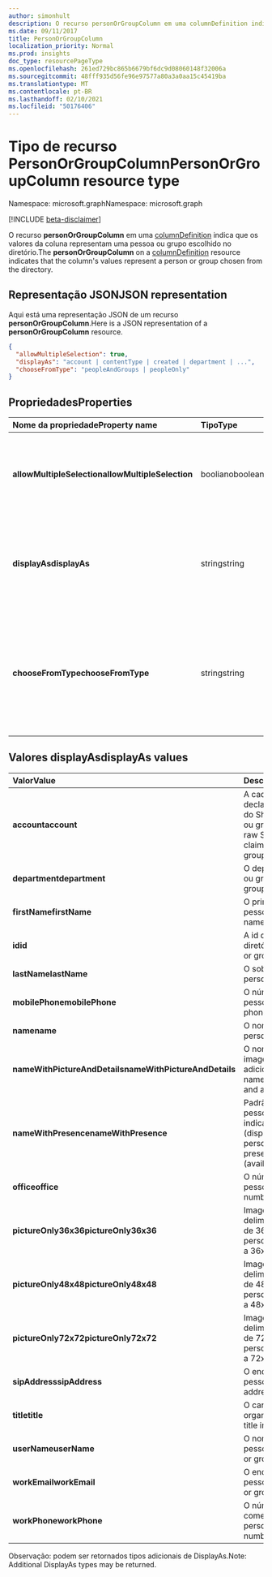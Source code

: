 ```yaml
---
author: simonhult
description: O recurso personOrGroupColumn em uma columnDefinition indica que os valores da coluna representam uma pessoa ou grupo escolhido no diretório.
ms.date: 09/11/2017
title: PersonOrGroupColumn
localization_priority: Normal
ms.prod: insights
doc_type: resourcePageType
ms.openlocfilehash: 261ed729bc865b6679bf6dc9d08060148f32006a
ms.sourcegitcommit: 48fff935d56fe96e97577a80a3a0aa15c45419ba
ms.translationtype: MT
ms.contentlocale: pt-BR
ms.lasthandoff: 02/10/2021
ms.locfileid: "50176406"
---
```

# <a name="personorgroupcolumn-resource-type"></a><span data-ttu-id="26b6d-103">Tipo de recurso PersonOrGroupColumn</span><span class="sxs-lookup"><span data-stu-id="26b6d-103">PersonOrGroupColumn resource type</span></span>

<span data-ttu-id="26b6d-104">Namespace: microsoft.graph</span><span class="sxs-lookup"><span data-stu-id="26b6d-104">Namespace: microsoft.graph</span></span>

[!INCLUDE [beta-disclaimer](../../includes/beta-disclaimer.md)]

<span data-ttu-id="26b6d-105">O recurso **personOrGroupColumn** em uma [columnDefinition](columndefinition.md) indica que os valores da coluna representam uma pessoa ou grupo escolhido no diretório.</span><span class="sxs-lookup"><span data-stu-id="26b6d-105">The **personOrGroupColumn** on a [columnDefinition](columndefinition.md) resource indicates that the column's values represent a person or group chosen from the directory.</span></span>

## <a name="json-representation"></a><span data-ttu-id="26b6d-106">Representação JSON</span><span class="sxs-lookup"><span data-stu-id="26b6d-106">JSON representation</span></span>

<span data-ttu-id="26b6d-107">Aqui está uma representação JSON de um recurso **personOrGroupColumn**.</span><span class="sxs-lookup"><span data-stu-id="26b6d-107">Here is a JSON representation of a **personOrGroupColumn** resource.</span></span>
<!-- { "blockType": "resource", "@type": "microsoft.graph.personOrGroupColumn", "@property.aka": "chooseFromType=format" } -->

```json
{
  "allowMultipleSelection": true,
  "displayAs": "account | contentType | created | department | ...",
  "chooseFromType": "peopleAndGroups | peopleOnly"
}
```

## <a name="properties"></a><span data-ttu-id="26b6d-108">Propriedades</span><span class="sxs-lookup"><span data-stu-id="26b6d-108">Properties</span></span>

| <span data-ttu-id="26b6d-109">Nome da propriedade</span><span class="sxs-lookup"><span data-stu-id="26b6d-109">Property name</span></span>              | <span data-ttu-id="26b6d-110">Tipo</span><span class="sxs-lookup"><span data-stu-id="26b6d-110">Type</span></span>    | <span data-ttu-id="26b6d-111">Descrição</span><span class="sxs-lookup"><span data-stu-id="26b6d-111">Description</span></span>
|:---------------------------|:--------|:--------------------------------------
| <span data-ttu-id="26b6d-112">**allowMultipleSelection**</span><span class="sxs-lookup"><span data-stu-id="26b6d-112">**allowMultipleSelection**</span></span> | <span data-ttu-id="26b6d-113">booliano</span><span class="sxs-lookup"><span data-stu-id="26b6d-113">boolean</span></span> | <span data-ttu-id="26b6d-114">Indica se vários valores podem ser selecionados da origem.</span><span class="sxs-lookup"><span data-stu-id="26b6d-114">Indicates whether multiple values can be selected from the source.</span></span>
| <span data-ttu-id="26b6d-115">**displayAs**</span><span class="sxs-lookup"><span data-stu-id="26b6d-115">**displayAs**</span></span>              | <span data-ttu-id="26b6d-116">string</span><span class="sxs-lookup"><span data-stu-id="26b6d-116">string</span></span>  | <span data-ttu-id="26b6d-117">Como exibir as informações sobre a pessoa ou grupo escolhido.</span><span class="sxs-lookup"><span data-stu-id="26b6d-117">How to display the information about the person or group chosen.</span></span> <span data-ttu-id="26b6d-118">Veja a seguir.</span><span class="sxs-lookup"><span data-stu-id="26b6d-118">See below.</span></span>
| <span data-ttu-id="26b6d-119">**chooseFromType**</span><span class="sxs-lookup"><span data-stu-id="26b6d-119">**chooseFromType**</span></span>         | <span data-ttu-id="26b6d-120">string</span><span class="sxs-lookup"><span data-stu-id="26b6d-120">string</span></span>  | <span data-ttu-id="26b6d-121">Se permite somente a seleção de pessoas, ou de pessoas e grupos.</span><span class="sxs-lookup"><span data-stu-id="26b6d-121">Whether to allow selection of people only, or people and groups.</span></span> <span data-ttu-id="26b6d-122">Deve ser `peopleAndGroups` ou `peopleOnly`.</span><span class="sxs-lookup"><span data-stu-id="26b6d-122">Must be one of `peopleAndGroups` or `peopleOnly`.</span></span>

## <a name="displayas-values"></a><span data-ttu-id="26b6d-123">Valores displayAs</span><span class="sxs-lookup"><span data-stu-id="26b6d-123">displayAs values</span></span>

| <span data-ttu-id="26b6d-124">Valor</span><span class="sxs-lookup"><span data-stu-id="26b6d-124">Value</span></span>               | <span data-ttu-id="26b6d-125">Descrição</span><span class="sxs-lookup"><span data-stu-id="26b6d-125">Description</span></span>                                                                                                 |
|:------------------------------|:------------------------------------------------------------------------------------------------------------|
| <span data-ttu-id="26b6d-126">**account**</span><span class="sxs-lookup"><span data-stu-id="26b6d-126">**account**</span></span>                   | <span data-ttu-id="26b6d-127">A cadeia de caracteres de declaração codificada bruta do SharePoint para a pessoa ou grupo (por exemplo.</span><span class="sxs-lookup"><span data-stu-id="26b6d-127">The raw SharePoint encoded claim string for the person or group (eg.</span></span> <span data-ttu-id="26b6d-128">`i:0#.f|membership|jane@contoso.com`).</span><span class="sxs-lookup"><span data-stu-id="26b6d-128">`i:0#.f|membership|jane@contoso.com`).</span></span> |
| <span data-ttu-id="26b6d-129">**department**</span><span class="sxs-lookup"><span data-stu-id="26b6d-129">**department**</span></span>                | <span data-ttu-id="26b6d-130">O departamento da pessoa ou grupo.</span><span class="sxs-lookup"><span data-stu-id="26b6d-130">The person or group's department.</span></span>                                                                           |
| <span data-ttu-id="26b6d-131">**firstName**</span><span class="sxs-lookup"><span data-stu-id="26b6d-131">**firstName**</span></span>                 | <span data-ttu-id="26b6d-132">O primeiro nome da pessoa.</span><span class="sxs-lookup"><span data-stu-id="26b6d-132">The person's first name.</span></span>                                                                                    |
| <span data-ttu-id="26b6d-133">**id**</span><span class="sxs-lookup"><span data-stu-id="26b6d-133">**id**</span></span>                        | <span data-ttu-id="26b6d-134">A id da pessoa ou grupo no diretório.</span><span class="sxs-lookup"><span data-stu-id="26b6d-134">The id of the person or group in the directory.</span></span>                                                             |
| <span data-ttu-id="26b6d-135">**lastName**</span><span class="sxs-lookup"><span data-stu-id="26b6d-135">**lastName**</span></span>                  | <span data-ttu-id="26b6d-136">O sobrenome da pessoa.</span><span class="sxs-lookup"><span data-stu-id="26b6d-136">The person's last name.</span></span>                                                                                     |
| <span data-ttu-id="26b6d-137">**mobilePhone**</span><span class="sxs-lookup"><span data-stu-id="26b6d-137">**mobilePhone**</span></span>               | <span data-ttu-id="26b6d-138">O número de celular da pessoa.</span><span class="sxs-lookup"><span data-stu-id="26b6d-138">The person's mobile phone number.</span></span>                                                                           |
| <span data-ttu-id="26b6d-139">**name**</span><span class="sxs-lookup"><span data-stu-id="26b6d-139">**name**</span></span>                      | <span data-ttu-id="26b6d-140">O nome da pessoa.</span><span class="sxs-lookup"><span data-stu-id="26b6d-140">The person's name.</span></span>                                                                                          |
| <span data-ttu-id="26b6d-141">**nameWithPictureAndDetails**</span><span class="sxs-lookup"><span data-stu-id="26b6d-141">**nameWithPictureAndDetails**</span></span> | <span data-ttu-id="26b6d-142">O nome da pessoa com sua imagem e detalhes adicionais.</span><span class="sxs-lookup"><span data-stu-id="26b6d-142">The person's name along with their picture and additional details.</span></span>                                          |
| <span data-ttu-id="26b6d-143">**nameWithPresence**</span><span class="sxs-lookup"><span data-stu-id="26b6d-143">**nameWithPresence**</span></span>          | <span data-ttu-id="26b6d-144">Padrão.</span><span class="sxs-lookup"><span data-stu-id="26b6d-144">Default.</span></span> <span data-ttu-id="26b6d-145">O nome da pessoa com um ícone indicador de presença (disponível/ocupado/etc.)</span><span class="sxs-lookup"><span data-stu-id="26b6d-145">The person's name with a presence indicator icon (available/busy/etc.)</span></span>                             |
| <span data-ttu-id="26b6d-146">**office**</span><span class="sxs-lookup"><span data-stu-id="26b6d-146">**office**</span></span>                    | <span data-ttu-id="26b6d-147">O número comercial da pessoa.</span><span class="sxs-lookup"><span data-stu-id="26b6d-147">The person's office number.</span></span>                                                                                 |
| <span data-ttu-id="26b6d-148">**pictureOnly36x36**</span><span class="sxs-lookup"><span data-stu-id="26b6d-148">**pictureOnly36x36**</span></span>          | <span data-ttu-id="26b6d-149">Imagem da pessoa, delimitada por um quadrado de 36 x 36 pixels.</span><span class="sxs-lookup"><span data-stu-id="26b6d-149">The person's picture, bounded by a 36x36 px square.</span></span>                                                         |
| <span data-ttu-id="26b6d-150">**pictureOnly48x48**</span><span class="sxs-lookup"><span data-stu-id="26b6d-150">**pictureOnly48x48**</span></span>          | <span data-ttu-id="26b6d-151">Imagem da pessoa, delimitada por um quadrado de 48 x 48 pixels.</span><span class="sxs-lookup"><span data-stu-id="26b6d-151">The person's picture, bounded by a 48x48 px square.</span></span>                                                         |
| <span data-ttu-id="26b6d-152">**pictureOnly72x72**</span><span class="sxs-lookup"><span data-stu-id="26b6d-152">**pictureOnly72x72**</span></span>          | <span data-ttu-id="26b6d-153">Imagem da pessoa, delimitada por um quadrado de 72 x 72 pixels.</span><span class="sxs-lookup"><span data-stu-id="26b6d-153">The person's picture, bounded by a 72x72 px square.</span></span>                                                         |
| <span data-ttu-id="26b6d-154">**sipAddress**</span><span class="sxs-lookup"><span data-stu-id="26b6d-154">**sipAddress**</span></span>                | <span data-ttu-id="26b6d-155">O endereço sip da pessoa.</span><span class="sxs-lookup"><span data-stu-id="26b6d-155">The person's sip address.</span></span>                                                                                   |
| <span data-ttu-id="26b6d-156">**title**</span><span class="sxs-lookup"><span data-stu-id="26b6d-156">**title**</span></span>                     | <span data-ttu-id="26b6d-157">O cargo da pessoa na organização.</span><span class="sxs-lookup"><span data-stu-id="26b6d-157">The person's title in the organization.</span></span>                                                                     |
| <span data-ttu-id="26b6d-158">**userName**</span><span class="sxs-lookup"><span data-stu-id="26b6d-158">**userName**</span></span>                  | <span data-ttu-id="26b6d-159">O nome de usuário da pessoa ou grupo.</span><span class="sxs-lookup"><span data-stu-id="26b6d-159">The person or group's user name.</span></span>                                                                            |
| <span data-ttu-id="26b6d-160">**workEmail**</span><span class="sxs-lookup"><span data-stu-id="26b6d-160">**workEmail**</span></span>                 | <span data-ttu-id="26b6d-161">O endereço de email da pessoa ou grupo.</span><span class="sxs-lookup"><span data-stu-id="26b6d-161">The person or group's email address.</span></span>                                                                        |
| <span data-ttu-id="26b6d-162">**workPhone**</span><span class="sxs-lookup"><span data-stu-id="26b6d-162">**workPhone**</span></span>                 | <span data-ttu-id="26b6d-163">O número de telefone comercial da pessoa.</span><span class="sxs-lookup"><span data-stu-id="26b6d-163">The person's work phone number.</span></span>                                                                             |

<span data-ttu-id="26b6d-164">Observação: podem ser retornados tipos adicionais de DisplayAs.</span><span class="sxs-lookup"><span data-stu-id="26b6d-164">Note: Additional DisplayAs types may be returned.</span></span>

<!--
{
  "type": "#page.annotation",
  "description": "",
  "keywords": "",
  "section": "documentation",
  "tocPath": "Resources/PersonOrGroupColumn",
  "suppressions": []
}
-->


